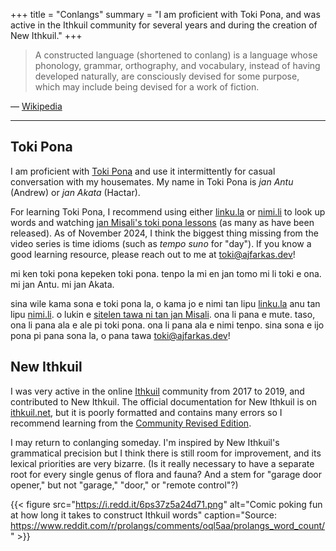 +++
title = "Conlangs"
summary = "I am proficient with Toki Pona, and was active in the Ithkuil community for several years and during the creation of New Ithkuil."
+++

> A constructed language (shortened to conlang) is a language whose phonology, grammar, orthography, and vocabulary, instead of having developed naturally, are consciously devised for some purpose, which may include being devised for a work of fiction.

— [Wikipedia](https://en.wikipedia.org/wiki/Constructed_language)

---

## Toki Pona

I am proficient with [Toki Pona](https://en.wikipedia.org/wiki/Toki_Pona) and use it intermittently for casual conversation with my housemates. My name in Toki Pona is _jan Antu_ (Andrew) or _jan Akata_ (Hactar).

For learning Toki Pona, I recommend using either [linku.la](https://linku.la/) or [nimi.li](https://nimi.li/) to look up words and watching [jan Misali's toki pona lessons](https://www.youtube.com/playlist?list=PLuYLhuXt4HrQwIDV7FBkA8zApw0pnEJrX) (as many as have been released). As of November 2024, I think the biggest thing missing from the video series is time idioms (such as _tempo suno_ for "day"). If you know a good learning resource, please reach out to me at [toki@ajfarkas.dev](toki@ajfarkas.dev)!

<div class="toki-pona">
mi ken toki pona kepeken toki pona. tenpo la mi en jan tomo mi li toki e ona. mi jan Antu. mi jan Akata.

sina wile kama sona e toki pona la, o kama jo e nimi tan lipu [linku.la](https://linku.la/) anu tan lipu [nimi.li](https://nimi.li/). o lukin e [sitelen tawa ni tan jan Misali](https://www.youtube.com/playlist?list=PLuYLhuXt4HrQwIDV7FBkA8zApw0pnEJrX). ona li pana e mute. taso, ona li pana ala e ale pi toki pona. ona li pana ala e nimi tenpo. sina sona e ijo pona pi pana sona la, o pana tawa [toki@ajfarkas.dev](toki@ajfarkas.dev)!
</div>

## New Ithkuil

I was very active in the online [Ithkuil](https://en.wikipedia.org/wiki/Ithkuil) community from 2017 to 2019, and contributed to New Ithkuil. The official documentation for New Ithkuil is on [ithkuil.net](https://ithkuil.net/), but it is poorly formatted and contains many errors so I recommend learning from the [Community Revised Edition](https://yuorb.github.io/en/docs/).

I may return to conlanging someday. I'm inspired by New Ithkuil's grammatical precision but I think there is still room for improvement, and its lexical priorities are very bizarre. (Is it really necessary to have a separate root for every single genus of flora and fauna? And a stem for "garage door opener," but not "garage," "door," or "remote control"?)

{{< figure src="https://i.redd.it/6ps37z5a24d71.png" alt="Comic poking fun at how long it takes to construct Ithkuil words" caption="Source: https://www.reddit.com/r/prolangs/comments/oql5aa/prolangs_word_count/" >}}
